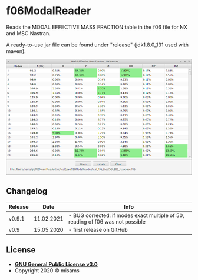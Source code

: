# f06ModalReader
Reads the MODAL EFFECTIVE MASS FRACTION table in the f06 file for NX and MSC Nastran.

A ready-to-use jar file can be found under "release" (jdk1.8.0_131 used with maven). 

![Example Screenshot v0.9](https://github.com/misams/f06ModalReader/blob/master/doc/example_v09.png)

## Changelog

Release | Date | Info
--- | --- | ---
v0.9.1 | 11.02.2021 | - BUG corrected: if modes exact multiple of 50, reading of f06 was not possible
v0.9 | 15.05.2020 | - first release on GitHub

## License

- **[GNU General Public License v3.0](https://www.gnu.org/licenses/gpl-3.0.txt)**
- Copyright 2020 © misams